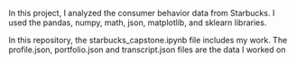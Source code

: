 In this project, I analyzed the consumer behavior data from Starbucks. I used the pandas, numpy, math, json, matplotlib, and sklearn libraries.

In this repository, the starbucks_capstone.ipynb file includes my work. The profile.json, portfolio.json and transcript.json files
are the data I worked on

